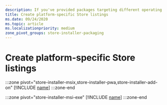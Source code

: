 ```yaml
---
description: If you've provided packages targeting different operating systems, you have the option to customize parts of your Store listing for different targeted operating systems.
title: Create platform-specific Store listings
ms.date: 09/24/2020
ms.topic: article
ms.localizationpriority: medium
zone_pivot_groups: store-installer-packaging
---
```


# Create platform-specific Store listings

:::zone pivot="store-installer-msix,store-installer-pwa,store-installer-add-on"
[!INCLUDE [name](../../../includes/store/msix/create-platform-specific-store-listings.md)]
:::zone-end

:::zone pivot="store-installer-msi-exe"
[!INCLUDE [name](../../../includes/store/msi/create-platform-specific-store-listings.md)]
:::zone-end
